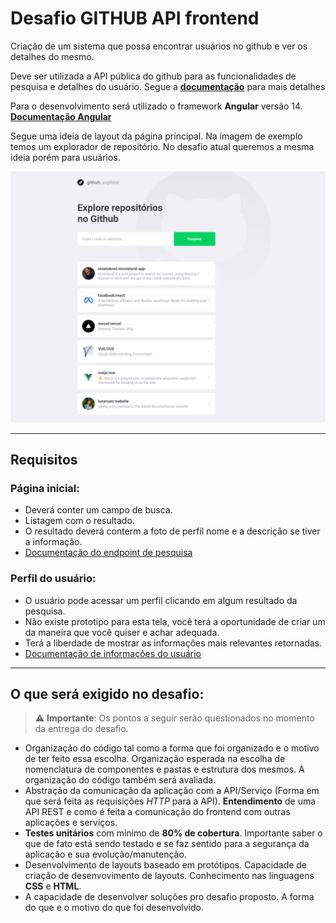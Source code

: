 # Desafio **GITHUB API** frontend

Criação de um sistema que possa encontrar usuários no github e ver os detalhes do mesmo. 

Deve ser utilizada a API pública do github para as funcionalidades de pesquisa e detalhes do usuário. Segue a [**documentação**](https://github.com/araya-mentorship/desafio-githubapi-frontend.git) para mais detalhes

Para o desenvolvimento será utilizado o framework **Angular** versão 14.
[**Documentação Angular**](https://angular.io/docs)

Segue uma ideia de layout da página príncipal. Na imagem de exemplo temos um explorador de repositório. No desafio atual queremos a mesma ideia porém para usuários.

<img src="./doc/githubuserexplore.png">

___

## **Requisitos**

### Página inicial:
- Deverá conter um campo de busca.
- Listagem com o resultado.
- O resultado deverá conterm a foto de perfil nome e a descrição se tiver a informação.
- [Documentação do endpoint de pesquisa](https://docs.github.com/pt/rest/search#search-users)

### Perfil do usuário:
- O usuário pode acessar um perfil clicando em algum resultado da pesquisa.
- Não existe prototipo para esta tela, você terá a oportunidade de criar um da maneira que você quiser e achar adequada.
- Terá a liberdade de mostrar as informações mais relevantes retornadas.
- [Documentação de informações do usuário](https://docs.github.com/pt/rest/users/users#get-a-user)
___

## **O que será exigido no desafio**:
> :warning: **Importante**: Os pontos a seguir serão questionados no momento da entrega do desafio.

- Organização do código tal como a forma que foi organizado e o motivo de ter feito essa escolha. Organização esperada na escolha de nomenclatura de componentes e pastas e estrutura dos mesmos. A organização do código também será avaliada.
- Abstração da comunicação da aplicação com a API/Serviço (Forma em que será feita as requisições *HTTP* para a API). **Entendimento** de uma API REST e como é feita a comunicação do frontend com outras aplicações e serviços.
- **Testes unitários** com mínimo de **80% de cobertura**. Importante saber o que de fato está sendo testado e se faz sentido para a segurança da aplicação e sua evolução/manutenção.
- Desenvolvimento de layouts baseado em protótipos. Capacidade de criação de desenvovimento de layouts. Conhecimento nas linguagens **CSS** e **HTML**.
- A capacidade de desenvolver soluções pro desafio proposto. A forma do que e o motivo do que foi desenvolvido.
